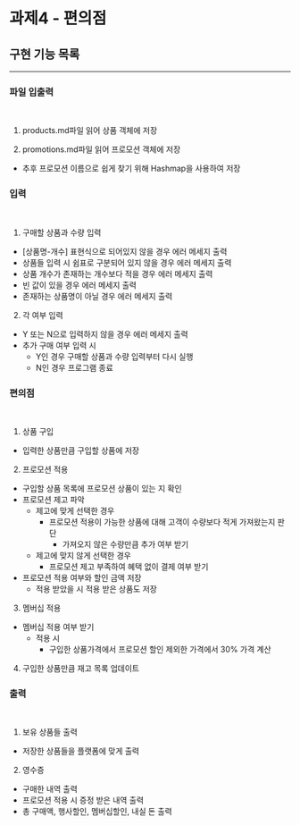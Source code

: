 # 과제4 - 편의점
## 구현 기능 목록
<hr>

### 파일 입출력
<br>

1. products.md파일 읽어 상품 객체에 저장

2. promotions.md파일 읽어 프로모션 객체에 저장
  - 추후 프로모션 이름으로 쉽게 찾기 위해 Hashmap을 사용하여 저장 

### 입력
<br>

1. 구매할 상품과 수량 입력
  - [상품명-개수] 표현식으로 되어있지 않을 경우 에러 메세지 출력
  - 상품들 입력 시 쉼표로 구분되어 있지 않을 경우 에러 메세지 출력
  - 상품 개수가 존재하는 개수보다 적을 경우 에러 메세지 출력
  - 빈 값이 있을 경우 에러 메세지 출력
  - 존재하는 상품명이 아닐 경우 에러 메세지 출력

2. 각 여부 입력
  - Y 또는 N으로 입력하지 않을 경우 에러 메세지 출력
  - 추가 구매 여부 입력 시 
    - Y인 경우 구매할 상품과 수량 입력부터 다시 실행
    - N인 경우 프로그램 종료

### 편의점
<br>

1. 상품 구입
  - 입력한 상품만큼 구입할 상품에 저장

2. 프로모션 적용
  - 구입할 상품 목록에 프로모션 상품이 있는 지 확인
  - 프로모션 제고 파악
    - 제고에 맞게 선택한 경우 
      - 프로모션 적용이 가능한 상품에 대해 고객이 수량보다 적게 가져왔는지 판단
        - 가져오지 않은 수량만큼 추가 여부 받기 
    - 제고에 맞지 않게 선택한 경우
      - 프로모션 제고 부족하여 혜택 없이 결제 여부 받기
  - 프로모션 적용 여부와 할인 금액 저장
    - 적용 받았을 시 적용 받은 상품도 저장

3. 멤버십 적용
  - 멤버십 적용 여부 받기
    - 적용 시 
      - 구입한 상품가격에서 프로모션 할인 제외한 가격에서 30% 가격 계산

4. 구입한 상품만큼 재고 목록 업데이트

### 출력
<br>

1. 보유 상품들 출력
 - 저장한 상품들을 플랫폼에 맞게 출력

2. 영수증
 - 구매한 내역 출력
 - 프로모션 적용 시 증정 받은 내역 출력
 - 총 구매액, 행사할인, 멤버십할인, 내실 돈 출력